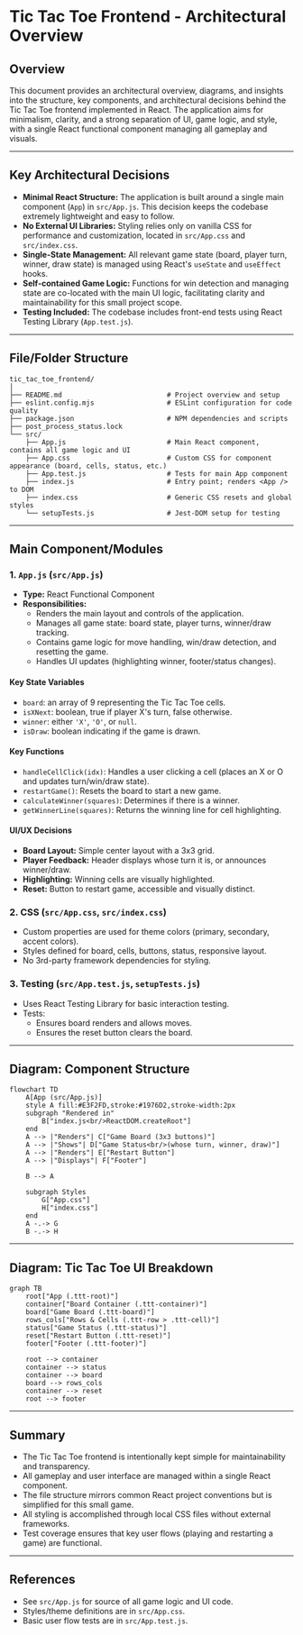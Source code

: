 # Tic Tac Toe Frontend - Architectural Overview

## Overview

This document provides an architectural overview, diagrams, and insights into the structure, key components, and architectural decisions behind the Tic Tac Toe frontend implemented in React. The application aims for minimalism, clarity, and a strong separation of UI, game logic, and style, with a single React functional component managing all gameplay and visuals.

---

## Key Architectural Decisions

- **Minimal React Structure:** The application is built around a single main component (`App`) in `src/App.js`. This decision keeps the codebase extremely lightweight and easy to follow.
- **No External UI Libraries:** Styling relies only on vanilla CSS for performance and customization, located in `src/App.css` and `src/index.css`.
- **Single-State Management:** All relevant game state (board, player turn, winner, draw state) is managed using React's `useState` and `useEffect` hooks.
- **Self-contained Game Logic:** Functions for win detection and managing state are co-located with the main UI logic, facilitating clarity and maintainability for this small project scope.
- **Testing Included:** The codebase includes front-end tests using React Testing Library (`App.test.js`).

---

## File/Folder Structure

```
tic_tac_toe_frontend/
│
├── README.md                          # Project overview and setup
├── eslint.config.mjs                  # ESLint configuration for code quality
├── package.json                       # NPM dependencies and scripts
├── post_process_status.lock           
└── src/
    ├── App.js                         # Main React component, contains all game logic and UI
    ├── App.css                        # Custom CSS for component appearance (board, cells, status, etc.)
    ├── App.test.js                    # Tests for main App component
    ├── index.js                       # Entry point; renders <App /> to DOM
    ├── index.css                      # Generic CSS resets and global styles
    └── setupTests.js                  # Jest-DOM setup for testing
```

---

## Main Component/Modules

### 1. `App.js` (`src/App.js`)

- **Type:** React Functional Component
- **Responsibilities:**  
  - Renders the main layout and controls of the application.
  - Manages all game state: board state, player turns, winner/draw tracking.
  - Contains game logic for move handling, win/draw detection, and resetting the game.
  - Handles UI updates (highlighting winner, footer/status changes).

#### Key State Variables

- `board`: an array of 9 representing the Tic Tac Toe cells.
- `isXNext`: boolean, true if player X's turn, false otherwise.
- `winner`: either `'X'`, `'O'`, or `null`.
- `isDraw`: boolean indicating if the game is drawn.

#### Key Functions

- `handleCellClick(idx)`: Handles a user clicking a cell (places an X or O and updates turn/win/draw state).
- `restartGame()`: Resets the board to start a new game.
- `calculateWinner(squares)`: Determines if there is a winner.
- `getWinnerLine(squares)`: Returns the winning line for cell highlighting.

#### UI/UX Decisions

- **Board Layout:** Simple center layout with a 3x3 grid.
- **Player Feedback:** Header displays whose turn it is, or announces winner/draw.
- **Highlighting:** Winning cells are visually highlighted.
- **Reset:** Button to restart game, accessible and visually distinct.

### 2. CSS (`src/App.css`, `src/index.css`)

- Custom properties are used for theme colors (primary, secondary, accent colors).
- Styles defined for board, cells, buttons, status, responsive layout.
- No 3rd-party framework dependencies for styling.

### 3. Testing (`src/App.test.js`, `setupTests.js`)

- Uses React Testing Library for basic interaction testing.
- Tests:
    - Ensures board renders and allows moves.
    - Ensures the reset button clears the board.

---

## Diagram: Component Structure

```mermaid
flowchart TD
    A[App (src/App.js)]
    style A fill:#E3F2FD,stroke:#1976D2,stroke-width:2px
    subgraph "Rendered in"
        B["index.js<br/>ReactDOM.createRoot"]
    end
    A --> |"Renders"| C["Game Board (3x3 buttons)"]
    A --> |"Shows"| D["Game Status<br/>(whose turn, winner, draw)"]
    A --> |"Renders"| E["Restart Button"]
    A --> |"Displays"| F["Footer"]

    B --> A

    subgraph Styles
        G["App.css"]
        H["index.css"]
    end
    A -.-> G
    B -.-> H
```

---

## Diagram: Tic Tac Toe UI Breakdown

```mermaid
graph TB
    root["App (.ttt-root)"]
    container["Board Container (.ttt-container)"]
    board["Game Board (.ttt-board)"]
    rows_cols["Rows & Cells (.ttt-row > .ttt-cell)"]
    status["Game Status (.ttt-status)"]
    reset["Restart Button (.ttt-reset)"]
    footer["Footer (.ttt-footer)"]

    root --> container
    container --> status
    container --> board
    board --> rows_cols
    container --> reset
    root --> footer
```

---

## Summary

- The Tic Tac Toe frontend is intentionally kept simple for maintainability and transparency.
- All gameplay and user interface are managed within a single React component.
- The file structure mirrors common React project conventions but is simplified for this small game.
- All styling is accomplished through local CSS files without external frameworks.
- Test coverage ensures that key user flows (playing and restarting a game) are functional.

---

## References

- See `src/App.js` for source of all game logic and UI code.
- Styles/theme definitions are in `src/App.css`.
- Basic user flow tests are in `src/App.test.js`.

